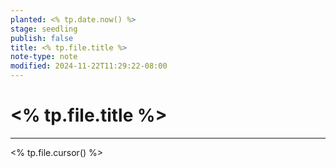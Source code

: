 ```yaml
---
planted: <% tp.date.now() %>
stage: seedling
publish: false
title: <% tp.file.title %>
note-type: note
modified: 2024-11-22T11:29:22-08:00
---
```

# <% tp.file.title %>
---
<% tp.file.cursor() %>

